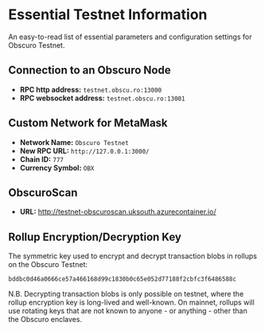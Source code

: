 # Essential Testnet Information
An easy-to-read list of essential parameters and configuration settings for Obscuro Testnet.

## Connection to an Obscuro Node
- **RPC http address:** `testnet.obscu.ro:13000`
- **RPC websocket address:** `testnet.obscu.ro:13001`

## Custom Network for MetaMask
- **Network Name:** `Obscuro Testnet`
- **New RPC URL:** `http://127.0.0.1:3000/`
- **Chain ID:** `777`
- **Currency Symbol:** `OBX`

## ObscuroScan
- **URL:** http://testnet-obscuroscan.uksouth.azurecontainer.io/

## Rollup Encryption/Decryption Key
The symmetric key used to encrypt and decrypt transaction blobs in rollups on the Obscuro Testnet:

```
bddbc0d46a0666ce57a466168d99c1830b0c65e052d77188f2cbfc3f6486588c
```

N.B. Decrypting transaction blobs is only possible on testnet, where the rollup encryption key is long-lived and 
well-known. On mainnet, rollups will use rotating keys that are not known to anyone - or anything - other than the 
Obscuro enclaves.

